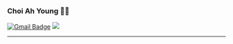 ### Choi Ah Young 👩‍💻
 [![Gmail Badge](https://img.shields.io/badge/Gmail-d14836?style=flat-square&logo=Gmail&logoColor=white&link=mailto:lovelyroaflower@gmail.com)](mailto:lovelyroaflower@gmail.com)
 <a href="https://javachip-kano.tistory.com/"><img src="https://img.shields.io/badge/BLOG-000000?style=flat-square&logo=Tistory&logoColor=white"/></a>
 <hr/>
<!--
**Chocokano/Chocokano** is a ✨ _special_ ✨ repository because its `README.md` (this file) appears on your GitHub profile.

Here are some ideas to get you started:

- 🔭 I’m currently working on ...
- 🌱 I’m currently learning ...
- 👯 I’m looking to collaborate on ...
- 🤔 I’m looking for help with ...
- 💬 Ask me about ...
- 📫 How to reach me: ...
- 😄 Pronouns: ...
- ⚡ Fun fact: ...
-->
